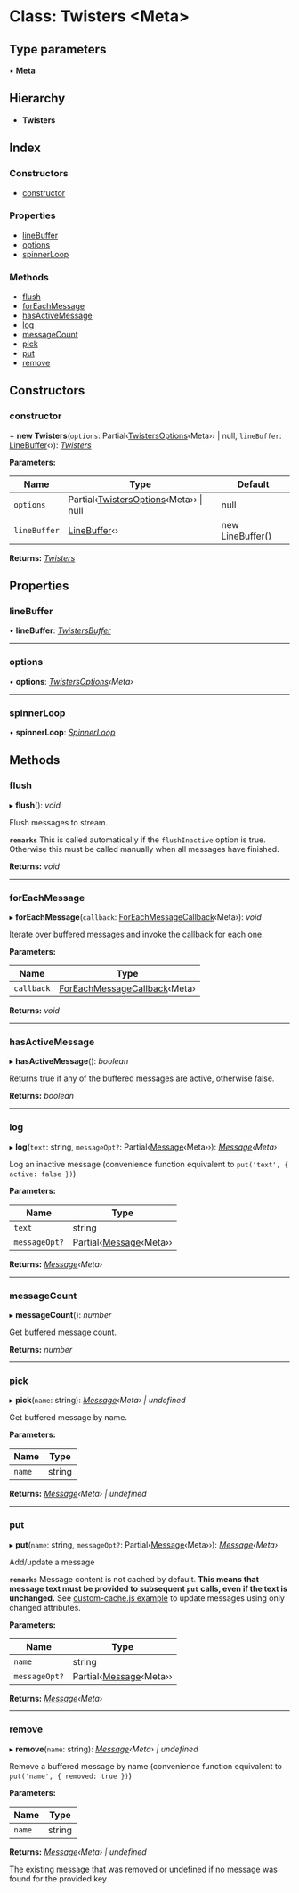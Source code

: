 # Class: Twisters <**Meta**>

## Type parameters

▪ **Meta**

## Hierarchy

- **Twisters**

## Index

### Constructors

- [constructor](twisters.md#constructor)

### Properties

- [lineBuffer](twisters.md#linebuffer)
- [options](twisters.md#options)
- [spinnerLoop](twisters.md#spinnerloop)

### Methods

- [flush](twisters.md#flush)
- [forEachMessage](twisters.md#foreachmessage)
- [hasActiveMessage](twisters.md#hasactivemessage)
- [log](twisters.md#log)
- [messageCount](twisters.md#messagecount)
- [pick](twisters.md#pick)
- [put](twisters.md#put)
- [remove](twisters.md#remove)

## Constructors

### <a id="constructor" name="constructor"></a> constructor

\+ **new Twisters**(`options`: Partial‹[TwistersOptions](../interfaces/twistersoptions.md)‹Meta›› | null, `lineBuffer`: [LineBuffer](linebuffer.md)‹›): _[Twisters](twisters.md)_

**Parameters:**

| Name         | Type                                                                           | Default          |
| ------------ | ------------------------------------------------------------------------------ | ---------------- |
| `options`    | Partial‹[TwistersOptions](../interfaces/twistersoptions.md)‹Meta›› &#124; null | null             |
| `lineBuffer` | [LineBuffer](linebuffer.md)‹›                                                  | new LineBuffer() |

**Returns:** _[Twisters](twisters.md)_

## Properties

### <a id="linebuffer" name="linebuffer"></a> lineBuffer

• **lineBuffer**: _[TwistersBuffer](../interfaces/twistersbuffer.md)_

---

### <a id="options" name="options"></a> options

• **options**: _[TwistersOptions](../interfaces/twistersoptions.md)‹Meta›_

---

### <a id="spinnerloop" name="spinnerloop"></a> spinnerLoop

• **spinnerLoop**: _[SpinnerLoop](../interfaces/spinnerloop.md)_

## Methods

### <a id="flush" name="flush"></a> flush

▸ **flush**(): _void_

Flush messages to stream.

**`remarks`** This is called automatically if the `flushInactive` option is true.
Otherwise this must be called manually when all messages have finished.

**Returns:** _void_

---

### <a id="foreachmessage" name="foreachmessage"></a> forEachMessage

▸ **forEachMessage**(`callback`: [ForEachMessageCallback](../README.md#foreachmessagecallback)‹Meta›): _void_

Iterate over buffered messages and invoke the callback for each one.

**Parameters:**

| Name       | Type                                                                |
| ---------- | ------------------------------------------------------------------- |
| `callback` | [ForEachMessageCallback](../README.md#foreachmessagecallback)‹Meta› |

**Returns:** _void_

---

### <a id="hasactivemessage" name="hasactivemessage"></a> hasActiveMessage

▸ **hasActiveMessage**(): _boolean_

Returns true if any of the buffered messages are active, otherwise false.

**Returns:** _boolean_

---

### <a id="log" name="log"></a> log

▸ **log**(`text`: string, `messageOpt?`: Partial‹[Message](../interfaces/message.md)‹Meta››): _[Message](../interfaces/message.md)‹Meta›_

Log an inactive message
(convenience function equivalent to `put('text', { active: false })`)

**Parameters:**

| Name          | Type                                               |
| ------------- | -------------------------------------------------- |
| `text`        | string                                             |
| `messageOpt?` | Partial‹[Message](../interfaces/message.md)‹Meta›› |

**Returns:** _[Message](../interfaces/message.md)‹Meta›_

---

### <a id="messagecount" name="messagecount"></a> messageCount

▸ **messageCount**(): _number_

Get buffered message count.

**Returns:** _number_

---

### <a id="pick" name="pick"></a> pick

▸ **pick**(`name`: string): _[Message](../interfaces/message.md)‹Meta› | undefined_

Get buffered message by name.

**Parameters:**

| Name   | Type   |
| ------ | ------ |
| `name` | string |

**Returns:** _[Message](../interfaces/message.md)‹Meta› | undefined_

---

### <a id="put" name="put"></a> put

▸ **put**(`name`: string, `messageOpt?`: Partial‹[Message](../interfaces/message.md)‹Meta››): _[Message](../interfaces/message.md)‹Meta›_

Add/update a message

**`remarks`** Message content is not cached by default.
**This means that message text must be provided to subsequent `put` calls,
even if the text is unchanged.**
See [ custom-cache.js example](https://github.com/adamjarret/twisters/blob/master/packages/examples-js/bin/custom-cache.js) to update messages using only changed attributes.

**Parameters:**

| Name          | Type                                               |
| ------------- | -------------------------------------------------- |
| `name`        | string                                             |
| `messageOpt?` | Partial‹[Message](../interfaces/message.md)‹Meta›› |

**Returns:** _[Message](../interfaces/message.md)‹Meta›_

---

### <a id="remove" name="remove"></a> remove

▸ **remove**(`name`: string): _[Message](../interfaces/message.md)‹Meta› | undefined_

Remove a buffered message by name
(convenience function equivalent to `put('name', { removed: true })`)

**Parameters:**

| Name   | Type   |
| ------ | ------ |
| `name` | string |

**Returns:** _[Message](../interfaces/message.md)‹Meta› | undefined_

The existing message that was removed or undefined if no message was found for the provided key

